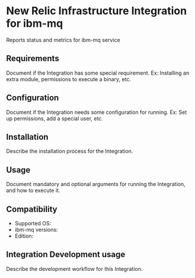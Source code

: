 # New Relic Infrastructure Integration for ibm-mq

Reports status and metrics for ibm-mq service

## Requirements

Document if the Integration has some special requirement. Ex: Installing an
extra module, permissions to execute a binary, etc.

## Configuration

Document if the Integration needs some configuration for running. Ex: Set
up permissions, add a special user, etc.

## Installation

Describe the installation process for the Integration.

## Usage

Document mandatory and optional arguments for running the Integration, and how to execute it.

## Compatibility

* Supported OS:
* ibm-mq versions:
* Edition:

## Integration Development usage

Describe the development workflow for this Integration.

